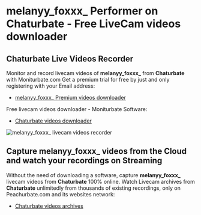 # melanyy_foxxx_ Performer on Chaturbate - Free LiveCam videos downloader

## Chaturbate Live Videos Recorder

Monitor and record livecam videos of **melanyy_foxxx_** from **Chaturbate** with Moniturbate.com
Get a premium trial for free by just and only registering with your Email address:
* [melanyy_foxxx_ Premium videos downloader](https://moniturbate.com/request-demo-licence-key.html)

Free livecam videos downloader - Moniturbate Software:
* [Chaturbate videos downloader](https://moniturbate.com/moniturbate-download-software.html)

![melanyy_foxxx_ livecam videos recorder](https://peachurnet.com/templates/moniturbate-software.png)


## Capture melanyy_foxxx_ videos from the Cloud and watch your recordings on Streaming

Without the need of downloading a software, capture **melanyy_foxxx_** livecam videos from **Chaturbate** 100% online.
Watch Livecam archives from **Chaturbate** unlimitedly from thousands of existing recordings, only on Peachurbate.com and its websites network:
* [Chaturbate videos archives](https://peachurnet.com/)